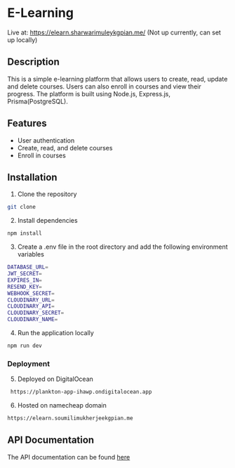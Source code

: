 # E-Learning
Live at: https://elearn.sharwarimuleykgpian.me/ (Not up currently, can set up locally)

## Description
This is a simple e-learning platform that allows users to create, read, update and delete courses. Users can also enroll in courses and view their progress. The platform is built using Node.js, Express.js, Prisma(PostgreSQL).
## Features
- User authentication
- Create, read, and delete courses
- Enroll in courses

## Installation
1. Clone the repository
```bash
git clone
```
2. Install dependencies
```bash
npm install
```
3. Create a .env file in the root directory and add the following environment variables
```bash
DATABASE_URL=
JWT_SECRET=
EXPIRES_IN= 
RESEND_KEY= 
WEBHOOK_SECRET=
CLOUDINARY_URL=
CLOUDINARY_API=
CLOUDINARY_SECRET=
CLOUDINARY_NAME=

```
4. Run the application locally
```bash
npm run dev
```
### Deployment

5. Deployed on DigitalOcean
```bash 
 https://plankton-app-ihawp.ondigitalocean.app
```
6. Hosted on namecheap domain
```bash
https://elearn.soumilimukherjeekgpian.me
```
## API Documentation
The API documentation can be found [here](https://documenter.getpostman.com/view/28016394/2sA3BoZrAe)







